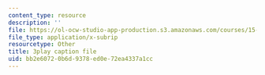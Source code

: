 ```yaml
---
content_type: resource
description: ''
file: https://ol-ocw-studio-app-production.s3.amazonaws.com/courses/15-071-the-analytics-edge-spring-2017/bb2e60720b6d9378ed0e72ea4337a1cc_4YP38f2u36E.srt
file_type: application/x-subrip
resourcetype: Other
title: 3play caption file
uid: bb2e6072-0b6d-9378-ed0e-72ea4337a1cc
---
```

